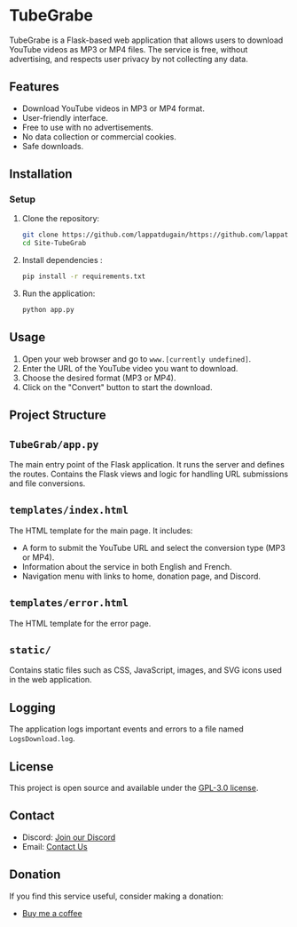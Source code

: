 
# TubeGrabe

TubeGrabe is a Flask-based web application that allows users to download YouTube videos as MP3 or MP4 files. The service is free, without advertising, and respects user privacy by not collecting any data.

## Features

- Download YouTube videos in MP3 or MP4 format.
- User-friendly interface.
- Free to use with no advertisements.
- No data collection or commercial cookies.
- Safe downloads.

## Installation

### Setup

1. Clone the repository:

    ```bash
    git clone https://github.com/lappatdugain/https://github.com/lappatdugain/Site-TubeGrab.git
    cd Site-TubeGrab
    ```

2. Install dependencies :
    ```bash
    pip install -r requirements.txt 
    ```

3. Run the application:

    ```bash
    python app.py
    ```

## Usage

1. Open your web browser and go to `www.[currently undefined]`.
2. Enter the URL of the YouTube video you want to download.
3. Choose the desired format (MP3 or MP4).
4. Click on the "Convert" button to start the download.

## Project Structure

## `TubeGrab/app.py`

The main entry point of the Flask application. It runs the server and defines the routes.
Contains the Flask views and logic for handling URL submissions and file conversions.

## `templates/index.html`

The HTML template for the main page. It includes:

- A form to submit the YouTube URL and select the conversion type (MP3 or MP4).
- Information about the service in both English and French.
- Navigation menu with links to home, donation page, and Discord.

## `templates/error.html`

The HTML template for the error page. 

## `static/`

Contains static files such as CSS, JavaScript, images, and SVG icons used in the web application.

## Logging

The application logs important events and errors to a file named `LogsDownload.log`.

## License

This project is open source and available under the [GPL-3.0 license](LICENSE).

## Contact

- Discord: [Join our Discord](https://discord.gg/qS2P3tqbp2)
- Email: [Contact Us](mailto:tubegrab.0bxdz@passinbox.com?subject=info%20TubeGrab)

## Donation

If you find this service useful, consider making a donation:

- [Buy me a coffee](https://buymeacoffee.com/tubegrab)
